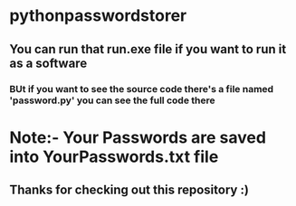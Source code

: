 # pythonpasswordstorer
## You can run that run.exe file if you want to run it as a software
### BUt if you want to see the source code there's a file named 'password.py' you can see the full code there
# Note:- Your Passwords are saved into YourPasswords.txt file 
## Thanks for checking out this repository :)
